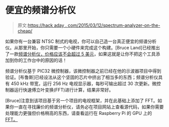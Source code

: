 # 便宜的频谱分析仪

> 原文:[https://hack aday . com/2015/03/12/spectrum-analyzer-on-the-cheap/](https://hackaday.com/2015/03/12/spectrum-analyzer-on-the-cheap/)

如果你有一台兼容 NTSC 制式的电视，你可以自己造一台真正便宜的频谱分析仪。从那里开始，你只需要一个小硬件来完成这个构建。[Bruce Land]已经推出了一款[频谱分析仪，价格应该不会超过 5 美元](http://hackaday.io/project/4592-pic32-spectrum-analyser)，如果这就是让你不把这个工具添加到你的工作台中的原因的话！

频谱分析仪基于 PIC32 微控制器，该微控制器之前已经在他的示波器项目中得到验证。[布鲁斯]已经设法从这个坚固的芯片中挤出了相当多的东西；频谱分析仪具有 450 kHz 带宽，运行 256 Hz 电视显示器，每秒可输出超过 30 次更新。微控制器运行快速傅立叶变换(FFT)进行计算，结果非常好。

[Bruce]注意到该项目基于另一个项目的电视框架，并在此基础上添加了 FFT。如果你一直在寻找廉价的频谱分析仪，请务必在项目网站上查看源代码，如果你需要处理能力更强但价格稍高的东西，请查看运行在 Raspberry Pi 的 GPU 上的 [FFT。](http://hackaday.com/2014/01/31/fft-on-the-raspis-gpu/)